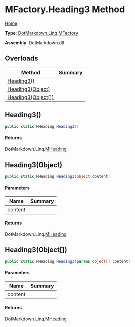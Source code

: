 # MFactory\.Heading3 Method

[Home](../../../../README.md)

**Type**: [DotMarkdown.Linq](../../README.md)\.[MFactory](../README.md)

**Assembly**: DotMarkdown\.dll

## Overloads

| Method | Summary |
| ------ | ------- |
| [Heading3()](#DotMarkdown_Linq_MFactory_Heading3) | |
| [Heading3(Object)](#DotMarkdown_Linq_MFactory_Heading3_System_Object_) | |
| [Heading3(Object\[\])](#DotMarkdown_Linq_MFactory_Heading3_System_Object___) | |

## Heading3\(\)<a name="DotMarkdown_Linq_MFactory_Heading3"></a>

```csharp
public static MHeading Heading3()
```

#### Returns

DotMarkdown\.Linq\.[MHeading](../../MHeading/README.md)

## Heading3\(Object\)<a name="DotMarkdown_Linq_MFactory_Heading3_System_Object_"></a>

```csharp
public static MHeading Heading3(object content)
```

#### Parameters

| Name | Summary |
| ---- | ------- |
| content | |

#### Returns

DotMarkdown\.Linq\.[MHeading](../../MHeading/README.md)

## Heading3\(Object\[\]\)<a name="DotMarkdown_Linq_MFactory_Heading3_System_Object___"></a>

```csharp
public static MHeading Heading3(params object[] content)
```

#### Parameters

| Name | Summary |
| ---- | ------- |
| content | |

#### Returns

DotMarkdown\.Linq\.[MHeading](../../MHeading/README.md)

